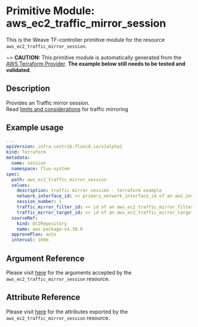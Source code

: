 
# Primitive Module: aws_ec2_traffic_mirror_session

This is the Weave TF-controller primitive module for the resource `aws_ec2_traffic_mirror_session`.

~> **CAUTION:** This primitive module is automatically generated from the [AWS Terraform Provider](https://registry.terraform.io/providers/hashicorp/aws/latest/docs/resources/ec2_traffic_mirror_session). **The example below still needs to be tested and validated**.

## Description

Provides an Traffic mirror session.  
Read [limits and considerations](https://docs.aws.amazon.com/vpc/latest/mirroring/traffic-mirroring-considerations.html) for traffic mirroring

## Example usage

```yaml
---
apiVersion: infra.contrib.fluxcd.io/v1alpha1
kind: Terraform
metadata:
  name: session
  namespace: flux-system
spec:
  path: aws_ec2_traffic_mirror_session
  values:
    description: traffic mirror session - terraform example
    network_interface_id: << primary_network_interface_id of an aws_instance >>
    session_number: 1
    traffic_mirror_filter_id: << id of an aws_ec2_traffic_mirror_filter >>
    traffic_mirror_target_id: << id of an aws_ec2_traffic_mirror_target >>
  sourceRef:
    kind: OCIRepository
    name: aws-package-v4.38.0
  approvePlan: auto
  interval: 1h0m
```

## Argument Reference

Please visit [here](https://registry.terraform.io/providers/hashicorp/aws/latest/docs/resources/ec2_traffic_mirror_session#argument-reference) for the arguments accepted by the `aws_ec2_traffic_mirror_session` resource.

## Attribute Reference

Please visit [here](https://registry.terraform.io/providers/hashicorp/aws/latest/docs/resources/ec2_traffic_mirror_session#attributes-reference) for the attributes exported by the `aws_ec2_traffic_mirror_session` resource.
